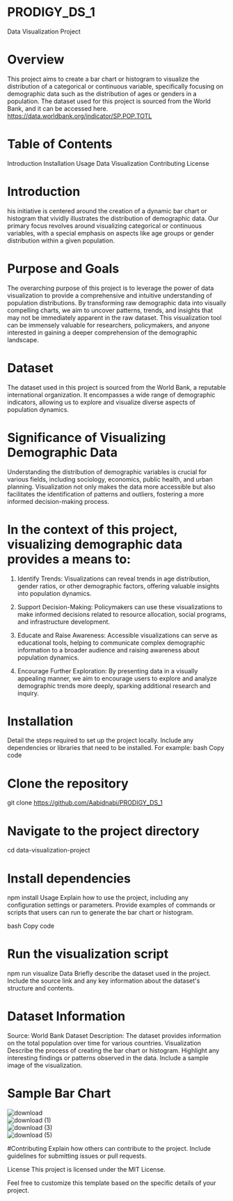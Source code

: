 # PRODIGY_DS_1
Data Visualization Project

# Overview
This project aims to create a bar chart or histogram to visualize the distribution of a categorical or continuous variable, specifically focusing on demographic data such as the distribution of ages or genders in a population. The dataset used for this project is sourced from the World Bank, and it can be accessed here.
https://data.worldbank.org/indicator/SP.POP.TOTL

# Table of Contents
Introduction
Installation
Usage
Data
Visualization
Contributing
License

# Introduction
his initiative is centered around the creation of a dynamic bar chart or histogram that vividly illustrates the distribution of demographic data. Our primary focus revolves around visualizing categorical or continuous variables, with a special emphasis on aspects like age groups or gender distribution within a given population.

# Purpose and Goals
The overarching purpose of this project is to leverage the power of data visualization to provide a comprehensive and intuitive understanding of population distributions. By transforming raw demographic data into visually compelling charts, we aim to uncover patterns, trends, and insights that may not be immediately apparent in the raw dataset. This visualization tool can be immensely valuable for researchers, policymakers, and anyone interested in gaining a deeper comprehension of the demographic landscape.

# Dataset
The dataset used in this project is sourced from the World Bank, a reputable international organization. It encompasses a wide range of demographic indicators, allowing us to explore and visualize diverse aspects of population dynamics. 

# Significance of Visualizing Demographic Data
Understanding the distribution of demographic variables is crucial for various fields, including sociology, economics, public health, and urban planning. Visualization not only makes the data more accessible but also facilitates the identification of patterns and outliers, fostering a more informed decision-making process.

# In the context of this project, visualizing demographic data provides a means to:

1. Identify Trends: Visualizations can reveal trends in age distribution, gender ratios, or other demographic factors, offering valuable insights into population dynamics.

2. Support Decision-Making: Policymakers can use these visualizations to make informed decisions related to resource allocation, social programs, and infrastructure development.

3. Educate and Raise Awareness: Accessible visualizations can serve as educational tools, helping to communicate complex demographic information to a broader audience and raising awareness about population dynamics.

4. Encourage Further Exploration: By presenting data in a visually appealing manner, we aim to encourage users to explore and analyze demographic trends more deeply, sparking additional research and inquiry.

# Installation
Detail the steps required to set up the project locally. Include any dependencies or libraries that need to be installed. For example:
bash
Copy code
# Clone the repository
git clone https://github.com/Aabidnabi/PRODIGY_DS_1

# Navigate to the project directory
cd data-visualization-project

# Install dependencies
npm install
Usage
Explain how to use the project, including any configuration settings or parameters. Provide examples of commands or scripts that users can run to generate the bar chart or histogram.

bash
Copy code
# Run the visualization script
npm run visualize
Data
Briefly describe the dataset used in the project. Include the source link and any key information about the dataset's structure and contents.

# Dataset Information
Source: World Bank Dataset
Description: The dataset provides information on the total population over time for various countries.
Visualization
Describe the process of creating the bar chart or histogram. Highlight any interesting findings or patterns observed in the data. Include a sample image of the visualization.

# Sample Bar Chart
![download](https://github.com/Aabidnabi/PRODIGY_DS_1/assets/69672207/d4861d67-0ec9-494d-ae6e-e211d962013c)<br>
![download (1)](https://github.com/Aabidnabi/PRODIGY_DS_1/assets/69672207/e8f11bb9-4ccf-4897-ad12-b04d79309129)<br>
![download (3)](https://github.com/Aabidnabi/PRODIGY_DS_1/assets/69672207/a1da0d11-9998-44ca-bb37-773cae71b805)<br>
![download (5)](https://github.com/Aabidnabi/PRODIGY_DS_1/assets/69672207/c88a9eba-0964-45db-b588-c1617e12fc34)



#Contributing
Explain how others can contribute to the project. Include guidelines for submitting issues or pull requests.

License
This project is licensed under the MIT License.

Feel free to customize this template based on the specific details of your project.
